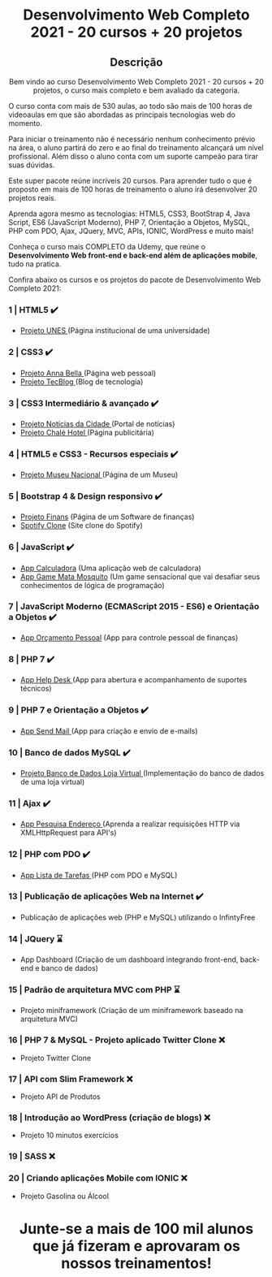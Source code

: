 <h1 align="center"> Desenvolvimento Web Completo 2021 - 20 cursos + 20 projetos </h1>

<h2 align="center"> Descrição </h2>
<p align="center">Bem vindo ao curso Desenvolvimento Web Completo 2021 - 20 cursos + 20 projetos, o curso mais completo e bem avaliado da categoria.

O curso conta com mais de 530 aulas, ao todo são mais de 100 horas de videoaulas em que são abordadas as principais tecnologias web do momento.

Para iniciar o treinamento não é necessário nenhum conhecimento prévio na área, o aluno partirá do zero e ao final do treinamento alcançará um nível profissional. Além disso o aluno conta com um suporte campeão para tirar suas dúvidas.

Este super pacote reúne incríveis 20 cursos. Para aprender tudo o que é proposto em mais de 100 horas de treinamento o aluno irá desenvolver 20 projetos reais.

Aprenda agora mesmo as tecnologias: HTML5, CSS3, BootStrap 4, Java Script, ES6 (JavaScript Moderno), PHP 7, Orientação a Objetos, MySQL, PHP com PDO, Ajax, JQuery, MVC, APIs, IONIC, WordPress e muito mais!

Conheça o curso mais COMPLETO da Udemy, que reúne o <b>Desenvolvimento Web front-end e back-end além de aplicações mobile</b>, tudo na pratica. </p>

Confira abaixo os cursos e os projetos do pacote de Desenvolvimento Web Completo 2021:

### 1 | HTML5  ✔️

- <a href="https://github.com/Liuizn/DesenvolvimentoWEB_Curso/tree/main/Projetos/CEMCC" target="_blank">Projeto UNES </a> (Página institucional de uma universidade)

### 2 | CSS3  ✔️

- <a href="https://github.com/Liuizn/DesenvolvimentoWEB_Curso/tree/Projetos/Marilia-Modelo" target="_blank"> Projeto Anna Bella </a> (Página web pessoal)
- <a href="https://github.com/Liuizn/DesenvolvimentoWEB_Curso/tree/main/Projetos/BlogTec" target="_blank">Projeto TecBlog </a> (Blog de tecnologia)

### 3 | CSS3 Intermediário & avançado ✔️

- <a href="https://github.com/Liuizn/DesenvolvimentoWEB_Curso/tree/Projetos/Jornal-Cidade" target="_blank">Projeto Notícias da Cidade </a> (Portal de notícias)
- <a href="https://github.com/Liuizn/DesenvolvimentoWEB_Curso/tree/main/Projetos/Chale-Hotel" target="_blank"> Projeto Chalé Hotel </a> (Página publicitária)

### 4 | HTML5 e CSS3 - Recursos especiais ✔️

- <a href="https://github.com/Liuizn/DesenvolvimentoWEB_Curso/tree/main/Projetos/Museu-Nacional" target="_blank"> Projeto Museu Nacional </a> (Página de um Museu)

### 5 | Bootstrap 4 & Design responsivo ✔️

- <a href="https://github.com/Liuizn/DesenvolvimentoWEB_Curso/tree/main/Projetos/Finans" target="_blank"> Projeto Finans</a> (Página de um Software de finanças)
- <a href="https://github.com/Liuizn/DesenvolvimentoWEB_Curso/tree/main/Projetos/Spotify" target="_blank"> Spotify Clone</a> (Site clone do Spotify)

### 6 | JavaScript ✔️

- <a href="https://github.com/Liuizn/DesenvolvimentoWEB_Curso/tree/main/Projetos/App-Calculadora" target="_blank"> App Calculadora</a> (Uma aplicação web de calculadora)
- <a href="https://github.com/Liuizn/DesenvolvimentoWEB_Curso/tree/main/Projetos/Mata-Mosquito" target="_blank"> App Game Mata Mosquito</a> (Um game sensacional que vai desafiar seus conhecimentos de lógica de programação)

### 7 | JavaScript Moderno (ECMAScript 2015 - ES6) e Orientação a Objetos ✔️

- <a href="https://github.com/Liuizn/DesenvolvimentoWEB_Curso/tree/main/Projetos/App_Orcamento" target="_blank"> App Orçamento Pessoal</a> (App para controle pessoal de finanças)

### 8 | PHP 7 ✔️

- <a href="https://github.com/Liuizn/DesenvolvimentoWEB_Curso/tree/main/Projetos/App-suporteJa" target="_blank"> App Help Desk </a> (App para abertura e acompanhamento de suportes técnicos)

### 9 | PHP 7 e Orientação a Objetos ✔️

- <a href="https://github.com/Liuizn/DesenvolvimentoWEB_Curso/tree/main/Projetos/APP_Send-Mail" target="_blank"> App Send Mail </a>(App para criação e envio de e-mails)

### 10 | Banco de dados MySQL ✔️

- <a href="https://github.com/Liuizn/DesenvolvimentoWEB_Curso/tree/main/Projetos/Loja_Virtual" target="_blank"> Projeto Banco de Dados Loja Virtual </a>(Implementação do banco de dados de uma loja virtual)

### 11 | Ajax ✔️

- <a href="https://github.com/Liuizn/DesenvolvimentoWEB_Curso/tree/main/Projetos/App_Pesquisa_Endereco" target="_blank"> App Pesquisa Endereço </a>(Aprenda a realizar requisições HTTP via XMLHttpRequest para API's)

### 12 | PHP com PDO ✔️

- <a href="https://github.com/Liuizn/DesenvolvimentoWEB_Curso/tree/main/Projetos/App_lista_tarefas" target="_blank"> App Lista de Tarefas </a>(PHP com PDO e MySQL)

### 13 | Publicação de aplicações Web na Internet ✔️

- Publicação de aplicações web (PHP e MySQL) utilizando o InfintyFree

### 14 | JQuery ⌛️

- App Dashboard (Criação de um dashboard integrando front-end, back-end e banco de dados)

### 15 | Padrão de arquitetura MVC com PHP ⌛️

- Projeto miniframework (Criação de um miniframework baseado na arquitetura MVC)

### 16 | PHP 7 & MySQL - Projeto aplicado Twitter Clone ❌

- Projeto Twitter Clone

### 17 | API com Slim Framework ❌

- Projeto API de Produtos

### 18 | Introdução ao WordPress (criação de blogs) ❌

- Projeto 10 minutos exercícios

### 19 | SASS ❌

### 20 | Criando aplicações Mobile com IONIC ❌

- Projeto Gasolina ou Álcool

<h1 align="center"> Junte-se a mais de 100 mil alunos que já fizeram e aprovaram os nossos treinamentos! </h1>
